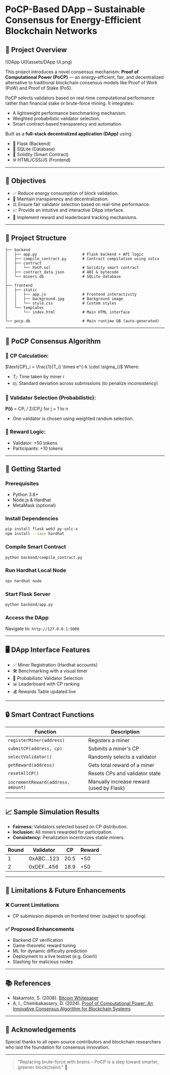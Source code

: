 # PoCP-Based DApp – Sustainable Consensus for Energy-Efficient Blockchain Networks

&#x20;

## 📌 Project Overview

![DApp UI](assets/DApp UI.png)

This project introduces a novel consensus mechanism: **Proof of Computational Power (PoCP)** — an energy-efficient, fair, and decentralized alternative to traditional blockchain consensus models like Proof of Work (PoW) and Proof of Stake (PoS).

PoCP selects validators based on real-time computational performance rather than financial stake or brute-force mining. It integrates:

* A lightweight performance benchmarking mechanism.
* Weighted probabilistic validator selection.
* Smart contract-based transparency and automation.

Built as a **full-stack decentralized application (DApp)** using:

* 🐍 Flask (Backend)
* 💾 SQLite (Database)
* 🧾 Solidity (Smart Contract)
* 🌐 HTML/CSS/JS (Frontend)

---

## 🎯 Objectives

* ✅ Reduce energy consumption of block validation.
* 🔐 Maintain transparency and decentralization.
* ⚖️ Ensure fair validator selection based on real-time performance.
* 📈 Provide an intuitive and interactive DApp interface.
* 🏅 Implement reward and leaderboard tracking mechanisms.

---

## 📁 Project Structure

```
├── backend
│   ├── app.py                    # Flask backend + API logic
│   ├── compile_contract.py       # Contract compilation using solcx
│   ├── contract
│   │   └── PoCP.sol              # Solidity smart contract
│   ├── contract_data.json        # ABI & bytecode
│   └── miners.db                 # SQLite database
│
├── frontend
│   ├── static
│   │   ├── app.js                # Frontend interactivity
│   │   ├── background.jpg        # Background image
│   │   └── style.css             # Custom styles
│   └── templates
│       └── index.html            # Main HTML interface
│
└── pocp.db                       # Main runtime DB (auto-generated)
```

---

## 🧠 PoCP Consensus Algorithm

### 🔧 CP Calculation:

$\text{CP}_i = \frac{1}{T_i} \times e^{-k \cdot \sigma_i}$
Where:

* $T_i$: Time taken by miner $i$
* $\sigma_i$: Standard deviation across submissions (to penalize inconsistency)

### 🎯 Validator Selection (Probabilistic):

**P(i)** = CPᵢ / Σ(CPⱼ) for j = 1 to n
* One validator is chosen using weighted random selection.

### 🏅 Reward Logic:

* Validator: +50 tokens
* Participants: +10 tokens

---

## 🚀 Getting Started

### Prerequisites

* Python 3.8+
* Node.js & Hardhat
* MetaMask (optional)

### Install Dependencies

```bash
pip install flask web3 py-solc-x
npm install --save hardhat
```

### Compile Smart Contract

```bash
python backend/compile_contract.py
```

### Run Hardhat Local Node

```bash
npx hardhat node
```

### Start Flask Server

```bash
python backend/app.py
```

### Access the DApp

Navigate to: `http://127.0.0.1:5000`

---

## 🖥️ DApp Interface Features

* ✅ Miner Registration (Hardhat accounts)
* 🛠️ Benchmarking with a visual timer
* 🎲 Probabilistic Validator Selection
* 📊 Leaderboard with CP ranking
* 💰 Rewards Table updated live

---

## 🔒 Smart Contract Functions

| Function                           | Description                              |
| ---------------------------------- | ---------------------------------------- |
| `registerMiner(address)`           | Registers a miner                        |
| `submitCP(address, cp)`            | Submits a miner's CP                     |
| `selectValidator()`                | Randomly selects a validator             |
| `getReward(address)`               | Gets total reward of a miner             |
| `resetAllCP()`                     | Resets CPs and validator state           |
| `incrementReward(address, amount)` | Manually increase reward (used by Flask) |

---

## 📈 Sample Simulation Results

* **Fairness:** Validators selected based on CP distribution.
* **Inclusion:** All miners rewarded for participation.
* **Consistency:** Penalization incentivizes stable miners.

| Round | Validator   | CP   | Reward |
| ----- | ----------- | ---- | ------ |
| 1     | 0xABC...123 | 20.5 | +50    |
| 2     | 0xDEF...456 | 18.9 | +50    |

---

## 📌 Limitations & Future Enhancements

### ❌ Current Limitations

* CP submission depends on frontend timer (subject to spoofing).

### ✅ Proposed Enhancements

* Backend CP verification
* Game-theoretic reward tuning
* ML for dynamic difficulty prediction
* Deployment to a live testnet (e.g. Goerli)
* Slashing for malicious nodes

---

## 📚 References

* Nakamoto, S. (2008). [Bitcoin Whitepaper](https://bitcoin.org/bitcoin.pdf)
* A, I., Chembakassery, D. (2024). [Proof of Computational Power: An Innovative Consensus Algorithm for Blockchain Systems](https://doi.org/10.1007/978-981-97-3442-9_29)

---

## 🙌 Acknowledgements

Special thanks to all open-source contributors and blockchain researchers who laid the foundation for consensus innovation.

---

> "Replacing brute-force with brains – PoCP is a step toward smarter, greener blockchains." 🌱

